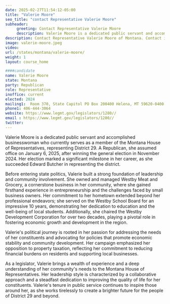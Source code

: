 ```yaml
---
date: 2025-02-27T11:54:12-05:00
title: "Valerie Moore"
seo_title: "contact Representative Valerie Moore"
subheader:
     greeting: Contact Representative Valerie Moore
     description: Valerie Moore is a dedicated public servant and accomplished businesswoman who currently serves as a member of the Montana House of Representatives, representing District 29. A Republican, she assumed office on January 6, 2025, after winning the general election in November 2024.
description: Contact Representative Valerie Moore of Montana. Contact information for Valerie Moore includes email address, phone number, and mailing address.
image: valerie-moore.jpeg
video:
url: /states/montana/valerie-moore/
weight: 1
layout: course_home

####candidate
name: Valerie Moore
state: Montana
party: Republican
role: Representative
inoffice: current
elected: 2024
mailing1:  Room 370, State Capitol PO Box 200400 Helena, MT 59620-0400
phone1: 406-444-3064
website: https://www.legmt.gov/legislators/1280//
email : https://www.legmt.gov/legislators/1280//
twitter: 
---
```

Valerie Moore is a dedicated public servant and accomplished businesswoman who currently serves as a member of the Montana House of Representatives, representing District 29. A Republican, she assumed office on January 6, 2025, after winning the general election in November 2024. Her election marked a significant milestone in her career, as she succeeded Edward Butcher in representing the district.

Before entering state politics, Valerie built a strong foundation of leadership and community involvement. She owned and managed Westby Meat and Grocery, a cornerstone business in her community, where she gained firsthand experience in entrepreneurship and the challenges faced by small business owners. Her commitment to her hometown extended beyond her professional endeavors; she served on the Westby School Board for an impressive 10 years, demonstrating her dedication to education and the well-being of local students. Additionally, she chaired the Westby Development Corporation for over two decades, playing a pivotal role in fostering economic growth and development in the region.

Valerie's political journey is rooted in her passion for addressing the needs of her constituents and advocating for policies that promote economic stability and community development. Her campaign emphasized her opposition to property taxation, reflecting her commitment to reducing financial burdens on residents and supporting local businesses.

As a legislator, Valerie brings a wealth of experience and a deep understanding of her community's needs to the Montana House of Representatives. Her leadership style is characterized by a collaborative approach and a steadfast dedication to improving the quality of life for her constituents. Valerie's tenure in public service continues to inspire those around her, as she works tirelessly to create a brighter future for the people of District 29 and beyond.
